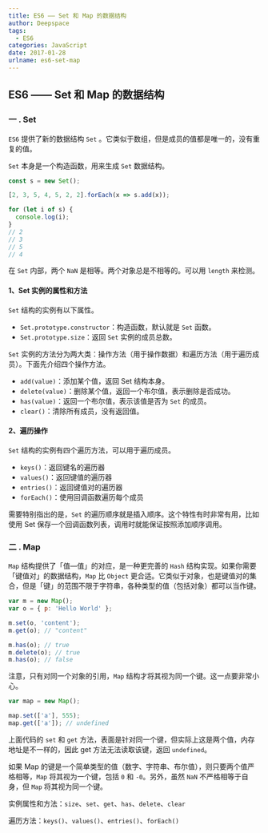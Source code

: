 ```yaml
---
title: ES6 —— Set 和 Map 的数据结构
author: Deepspace
tags:
  - ES6
categories: JavaScript
date: 2017-01-28
urlname: es6-set-map
---
```


## ES6 —— Set 和 Map 的数据结构

### 一 . Set

`ES6` 提供了新的数据结构 `Set` 。它类似于数组，但是成员的值都是唯一的，没有重复的值。

`Set` 本身是一个构造函数，用来生成 `Set` 数据结构。

```javascript
const s = new Set();

[2, 3, 5, 4, 5, 2, 2].forEach(x => s.add(x));

for (let i of s) {
  console.log(i);
}
// 2
// 3
// 5
// 4
```

在 `Set` 内部，两个 `NaN` 是相等。两个对象总是不相等的。可以用 `length` 来检测。

<!-- more -->

#### 1、Set 实例的属性和方法

`Set` 结构的实例有以下属性。

- `Set.prototype.constructor`：构造函数，默认就是 `Set` 函数。
- `Set.prototype.size`：返回 `Set` 实例的成员总数。

`Set` 实例的方法分为两大类：操作方法（用于操作数据）和遍历方法（用于遍历成员）。下面先介绍四个操作方法。

- `add(value)`：添加某个值，返回 Set 结构本身。
- `delete(value)`：删除某个值，返回一个布尔值，表示删除是否成功。
- `has(value)`：返回一个布尔值，表示该值是否为 `Set` 的成员。
- `clear()`：清除所有成员，没有返回值。



#### 2、遍历操作

`Set` 结构的实例有四个遍历方法，可以用于遍历成员。

- `keys()`：返回键名的遍历器
- `values()`：返回键值的遍历器
- `entries()`：返回键值对的遍历器
- `forEach()`：使用回调函数遍历每个成员

需要特别指出的是，`Set` 的遍历顺序就是插入顺序。这个特性有时非常有用，比如使用 Set 保存一个回调函数列表，调用时就能保证按照添加顺序调用。



### 二 . Map

`Map` 结构提供了「值—值」的对应，是一种更完善的 `Hash` 结构实现。如果你需要「键值对」的数据结构，`Map` 比 `Object` 更合适。它类似于对象，也是键值对的集合，但是「键」的范围不限于字符串，各种类型的值（包括对象）都可以当作键。

```javascript
var m = new Map();
var o = { p: 'Hello World' };

m.set(o, 'content');
m.get(o); // "content"

m.has(o); // true
m.delete(o); // true
m.has(o); // false
```

注意，只有对同一个对象的引用，`Map` 结构才将其视为同一个键。这一点要非常小心。

```javascript
var map = new Map();

map.set(['a'], 555);
map.get(['a']); // undefined
```

上面代码的 `set` 和 `get` 方法，表面是针对同一个键，但实际上这是两个值，内存地址是不一样的，因此 get 方法无法读取该键，返回 `undefined`。

如果 Map 的键是一个简单类型的值（数字、字符串、布尔值），则只要两个值严格相等，`Map` 将其视为一个键，包括 `0` 和 `-0`。另外，虽然 `NaN` 不严格相等于自身，但 `Map` 将其视为同一个键。

实例属性和方法：`size`、`set`、`get`、`has`、`delete`、`clear`

遍历方法：`keys()`、`values()`、`entries()`、`forEach()`
